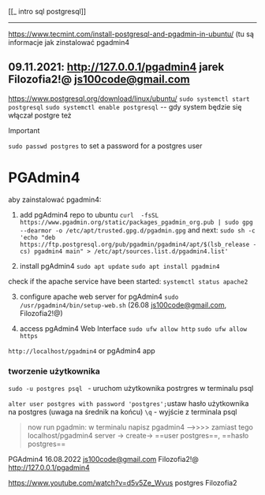 [[_ intro sql postgresql]]

---

https://www.tecmint.com/install-postgresql-and-pgadmin-in-ubuntu/   (tu są informacje jak zinstalować pgadmin4

09.11.2021:
	http://127.0.0.1/pgadmin4
	jarek
	Filozofia2!@
	js100code@gmail.com
-------------------------------------------------------
https://www.postgresql.org/download/linux/ubuntu/
`sudo systemctl start postgresql`
`sudo systemctl enable postgresql` -- gdy system będzie się włączał postgre też

> [!important]
>  `sudo passwd postgres` to set a password for a postgres user

# PGAdmin4
aby zainstalować pgadmin4:
1. add pgAdmin4 repo to ubuntu
`curl  -fsSL https://www.pgadmin.org/static/packages_pgadmin_org.pub | sudo gpg --dearmor -o /etc/apt/trusted.gpg.d/pgadmin.gpg`
and next:
`sudo sh -c 'echo "deb https://ftp.postgresql.org/pub/pgadmin/pgadmin4/apt/$(lsb_release -cs) pgadmin4 main" > /etc/apt/sources.list.d/pgadmin4.list'`

2. install pgAdmin4
`sudo apt update`
`sudo apt install pgadmin4`

check if the apache service have been started:
`systemctl status apache2`

3. configure apache web server for pgAdmin4
`sudo /usr/pgadmin4/bin/setup-web.sh`
(26.08 js100code@gmail.com, Filozofia2!@)

4. access pgAdmin4 Web Interface
`sudo ufw allow http`
`sudo ufw allow https`

`http://localhost/pgadmin4`
or pgAdmin4 app

### tworzenie użytkownika
`sudo -u postgres psql ` - uruchom użytkownika postrgres w terminalu psql

`alter user postgres with password 'postgres';`ustaw hasło użytkownika na postgres (uwaga na średnik na końcu)
`\q` - wyjście z terminala psql

>now run pgadmin: w terminalu napisz pgadmin4  -->>>> zamiast tego localhost/pgadmin4
server -> create-> ==user postgres==, ==hasło postgres==

PGAdmin4
16.08.2022
js100code@gmail.com
Filozofia2!@
 http://127.0.0.1/pgadmin4

https://www.youtube.com/watch?v=d5v5Ze_Wvus
postgres
Filozofia2



